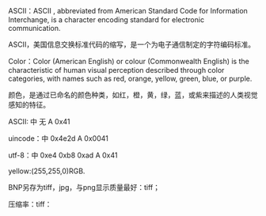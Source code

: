 ASCII：ASCII , abbreviated from American Standard Code for Information Interchange, is a character encoding standard for electronic communication.

 ASCII，美国信息交换标准代码的缩写，是一个为电子通信制定的字符编码标准。

 Color：Color (American English) or colour (Commonwealth English) is the characteristic of human visual perception described through color categories, with names such as red, orange, yellow, green, blue, or purple.
 
  颜色，是通过已命名的颜色种类，如红，橙，黄，绿，蓝，或紫来描述的人类视觉感知的特征。

  ASCII:  中 无   A 0x41
  
  uincode：中 0x4e2d    A 0x0041
  
  utf-8：中 0xe4 0xb8 0xad        A 0x41
  
  yellow:(255,255,0)RGB.
  
  BNP另存为tiff，jpg，与png显示质量最好：tiff；
  
  压缩率：tiff：
